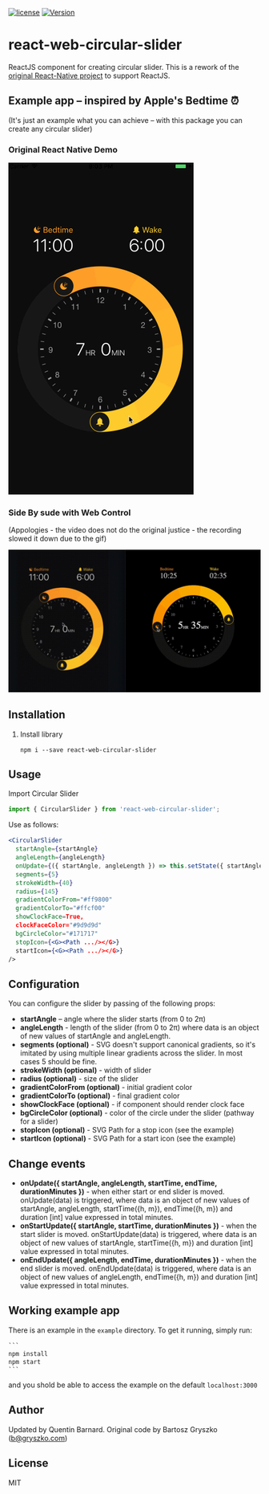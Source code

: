 [![license](https://img.shields.io/github/license/mashape/apistatus.svg)]()
[![Version](https://img.shields.io/npm/v/react-web-circular-slider.svg)](https://www.npmjs.com/package/react-web-circular-slider)

# react-web-circular-slider

ReactJS component for creating circular slider.
This is a rework of the [original React-Native project](https://github.com/bartgryszko/react-native-circular-slider) to support ReactJS.

## Example app – inspired by Apple's Bedtime :alarm_clock:

(It's just an example what you can achieve – with this package you can create any circular slider)

### Original React Native Demo

![image](screenshot.gif)

### Side By sude with Web Control

(Appologies - the video does not do the original justice - the recording slowed it down due to the gif)

![image](compare.gif)

## Installation

1. Install library

    ```
    npm i --save react-web-circular-slider
    ```

## Usage

Import Circular Slider

```js
import { CircularSlider } from 'react-web-circular-slider';
```

Use as follows:

```jsx
<CircularSlider
  startAngle={startAngle}
  angleLength={angleLength}
  onUpdate={({ startAngle, angleLength }) => this.setState({ startAngle, angleLength })}
  segments={5}
  strokeWidth={40}
  radius={145}
  gradientColorFrom="#ff9800"
  gradientColorTo="#ffcf00"
  showClockFace=True,
  clockFaceColor="#9d9d9d"
  bgCircleColor="#171717"
  stopIcon={<G><Path .../></G>}
  startIcon={<G><Path .../></G>}
/>
```

## Configuration

You can configure the slider by passing of the following props:

-   **startAngle** – angle where the slider starts (from 0 to 2π)
-   **angleLength** - length of the slider (from 0 to 2π)
    where data is an object of new values of startAngle and angleLength.
-   **segments (optional)** - SVG doesn't support canonical gradients, so it's imitated by using multiple linear gradients across the slider. In most cases 5 should be fine.
-   **strokeWidth (optional)** - width of slider
-   **radius (optional)** - size of the slider
-   **gradientColorFrom (optional)** - initial gradient color
-   **gradientColorTo (optional)** - final gradient color
-   **showClockFace (optional)** - if component should render clock face
-   **bgCircleColor (optional)** - color of the circle under the slider (pathway for a slider)
-   **stopIcon (optional)** - SVG Path for a stop icon (see the example)
-   **startIcon (optional)** - SVG Path for a start icon (see the example)

## Change events

-   **onUpdate({ startAngle, angleLength, startTime, endTime, durationMinutes })** - when either start or end slider is moved. onUpdate(data) is triggered, where data is an object of new values of startAngle, angleLength, startTime({h, m}), endTime({h, m}) and duration [int] value expressed in total minutes.
-   **onStartUpdate({ startAngle, startTime, durationMinutes })** - when the start slider is moved. onStartUpdate(data) is triggered, where data is an object of new values of startAngle, startTime({h, m}) and duration [int] value expressed in total minutes.
-   **onEndUpdate({ angleLength, endTime, durationMinutes })** - when the end slider is moved. onEndUpdate(data) is triggered, where data is an object of new values of angleLength, endTime({h, m}) and duration [int] value expressed in total minutes.

## Working example app

There is an example in the `example` directory. To get it running, simply run:

    ```
    npm install
    npm start
    ```

and you shold be able to access the example on the default
`localhost:3000`

## Author

Updated by Quentin Barnard.
Original code by Bartosz Gryszko (b@gryszko.com)

## License

MIT
